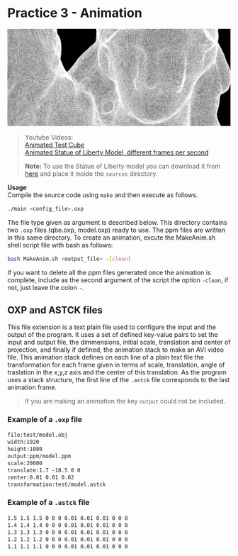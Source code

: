 # Practice 3 - Animation

![](README_header.png)

> Youtube Videos:\
> [Animated Test Cube ](https://youtu.be/SqIx80wTwYk)\
> [Animated Statue of Liberty Model, different frames per second](https://youtube.com/playlist?list=PLhJ484eOVwHJFKsMe44BkIr_9PeSRVDlh)

> **Note:** To use the Statue of Liberty model you can download it from [here](https://drive.google.com/file/d/1XV3Lh00eEVkm0UWYZ_MCcxyDjGxeldjo/view?usp=sharing) and place it inside the `sources` directory.

**Usage**\
Compile the source code using `make` and then execute as follows.
```bash
./main <config_file>.oxp
```
The file type given as argument is described below. This directory contains two `.oxp` files (qbe.oxp, model.oxp) ready to use. The ppm files are written in this same directory. To create an animation, excute the MakeAnim.sh shell script file with bash as follows:
```bash
bash MakeAnim.sh <output_file> -[clean]
```
If you want to delete all the ppm files generated once the animation is complete, include as the second argument of the script the option `-clean`, if not, just leave the colon `-`.

## OXP and ASTCK files
This file extension  is a text plain file used to configure the input and the output of the program. It uses a set of defined key-value pairs to set the input and output file, the dimmensions, initial scale, translation and center of projection, and finally if defined, the animation stack to make an AVI video file. This animation stack defines on each line of a plain text file the transformation for each frame given in terms of scale, translation, angle of traslation in the x,y,z axis and the center of this translation. As the program uses a stack structure, the first line of the `.astck` file corresponds to the last animation frame.

> If you are making an animation the key `output` could not be included.

### Example of a `.oxp` file
```
file:test/model.obj
width:1920
height:1080
output:ppm/model.ppm
scale:20000
translate:1.7 -18.5 0 0
center:0.01 0.01 0.02
transformation:test/model.astck
```
### Example of a `.astck` file
```
1.5 1.5 1.5 0 0 0 0.01 0.01 0.01 0 0 0
1.4 1.4 1.4 0 0 0 0.01 0.01 0.01 0 0 0
1.3 1.3 1.3 0 0 0 0.01 0.01 0.01 0 0 0
1.2 1.2 1.2 0 0 0 0.01 0.01 0.01 0 0 0
1.1 1.1 1.1 0 0 0 0.01 0.01 0.01 0 0 0
```